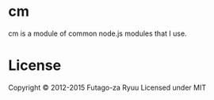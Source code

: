 # cm

cm is a module of common node.js modules that I use.


License
=======
Copyright © 2012-2015 Futago-za Ryuu
Licensed under MIT